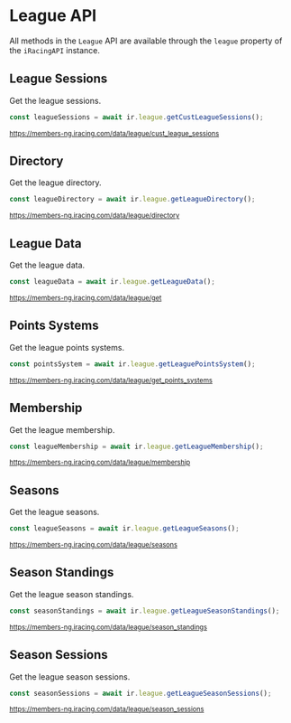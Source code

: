 # League API

All methods in the `League` API are available through the `league` property of the `iRacingAPI` instance.

## League Sessions

Get the league sessions.

```ts
const leagueSessions = await ir.league.getCustLeagueSessions();
```
<sub>https://members-ng.iracing.com/data/league/cust_league_sessions</sub>

## Directory

Get the league directory.

```ts
const leagueDirectory = await ir.league.getLeagueDirectory();
```
<sub>https://members-ng.iracing.com/data/league/directory</sub>

## League Data

Get the league data.

```ts
const leagueData = await ir.league.getLeagueData();
```
<sub>https://members-ng.iracing.com/data/league/get</sub>

## Points Systems

Get the league points systems.

```ts
const pointsSystem = await ir.league.getLeaguePointsSystem();
```
<sub>https://members-ng.iracing.com/data/league/get_points_systems</sub>

## Membership

Get the league membership.

```ts
const leagueMembership = await ir.league.getLeagueMembership();
```
<sub>https://members-ng.iracing.com/data/league/membership</sub>

## Seasons

Get the league seasons.

```ts
const leagueSeasons = await ir.league.getLeagueSeasons();
```
<sub>https://members-ng.iracing.com/data/league/seasons</sub>

## Season Standings

Get the league season standings.

```ts
const seasonStandings = await ir.league.getLeagueSeasonStandings();
```
<sub>https://members-ng.iracing.com/data/league/season_standings</sub>

## Season Sessions

Get the league season sessions.

```ts
const seasonSessions = await ir.league.getLeagueSeasonSessions();
```
<sub>https://members-ng.iracing.com/data/league/season_sessions</sub>